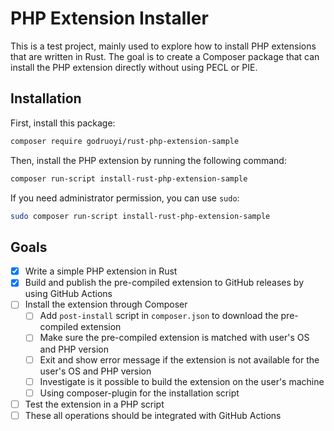 # PHP Extension Installer

This is a test project, mainly used to explore how to install PHP extensions that are written in Rust. The goal is to
create a Composer package that can install the PHP extension directly without using PECL or PIE.

## Installation

First, install this package:

```bash
composer require godruoyi/rust-php-extension-sample
```

Then, install the PHP extension by running the following command:

```bash
composer run-script install-rust-php-extension-sample
```

If you need administrator permission, you can use `sudo`:

```bash
sudo composer run-script install-rust-php-extension-sample
```

## Goals

- [x] Write a simple PHP extension in Rust
- [x] Build and publish the pre-compiled extension to GitHub releases by using GitHub Actions
- [ ] Install the extension through Composer
  - [ ] Add `post-install` script in `composer.json` to download the pre-compiled extension
  - [ ] Make sure the pre-compiled extension is matched with user's OS and PHP version
  - [ ] Exit and show error message if the extension is not available for the user's OS and PHP version
  - [ ] Investigate is it possible to build the extension on the user's machine
  - [ ] Using composer-plugin for the installation script
- [ ] Test the extension in a PHP script
- [ ] These all operations should be integrated with GitHub Actions
